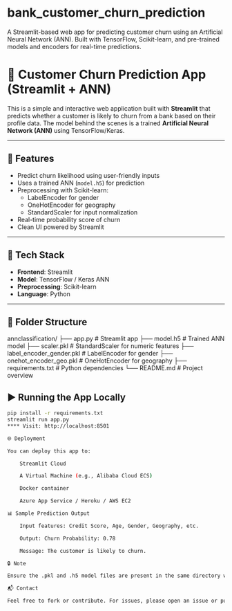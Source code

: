 # bank_customer_churn_prediction
A Streamlit-based web app for predicting customer churn using an Artificial Neural Network (ANN). Built with TensorFlow, Scikit-learn, and pre-trained models and encoders for real-time predictions.
# 🧠 Customer Churn Prediction App (Streamlit + ANN)

This is a simple and interactive web application built with **Streamlit** that predicts whether a customer is likely to churn from a bank based on their profile data. The model behind the scenes is a trained **Artificial Neural Network (ANN)** using TensorFlow/Keras.

---

## 🚀 Features

- Predict churn likelihood using user-friendly inputs
- Uses a trained ANN (`model.h5`) for prediction
- Preprocessing with Scikit-learn:
  - LabelEncoder for gender
  - OneHotEncoder for geography
  - StandardScaler for input normalization
- Real-time probability score of churn
- Clean UI powered by Streamlit

---

## 🧰 Tech Stack

- **Frontend**: Streamlit
- **Model**: TensorFlow / Keras ANN
- **Preprocessing**: Scikit-learn
- **Language**: Python

---

## 📂 Folder Structure

annclassification/ ├── app.py # Streamlit app ├── model.h5 # Trained ANN model ├── scaler.pkl # StandardScaler for numeric features ├── label_encoder_gender.pkl # LabelEncoder for gender ├── onehot_encoder_geo.pkl # OneHotEncoder for geography ├── requirements.txt # Python dependencies └── README.md # Project overview

## ▶️ Running the App Locally

```bash
pip install -r requirements.txt
streamlit run app.py
**** Visit: http://localhost:8501

🌐 Deployment

You can deploy this app to:

    Streamlit Cloud

    A Virtual Machine (e.g., Alibaba Cloud ECS)

    Docker container

    Azure App Service / Heroku / AWS EC2

📊 Sample Prediction Output

    Input features: Credit Score, Age, Gender, Geography, etc.

    Output: Churn Probability: 0.78

    Message: The customer is likely to churn.

🔒 Note

Ensure the .pkl and .h5 model files are present in the same directory when running the app. These files are critical for data transformation and prediction.

📬 Contact

Feel free to fork or contribute. For issues, please open an issue or pull request!
